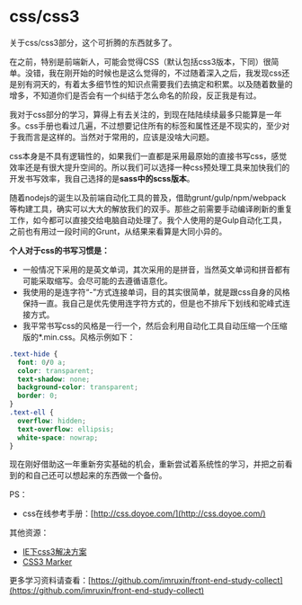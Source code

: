 # css/css3

关于css/css3部分，这个可折腾的东西就多了。

在之前，特别是前端新人，可能会觉得CSS（默认包括css3版本，下同）很简单。没错，我在刚开始的时候也是这么觉得的，不过随着深入之后，我发现css还是别有洞天的，有着太多细节性的知识点需要我们去搞定和积累。以及随着数量的增多，不知道你们是否会有一个纠结于怎么命名的阶段，反正我是有过。

我对于css部分的学习，算得上有去关注的，到现在陆陆续续最多只能算是一年多。css手册也看过几遍，不过想要记住所有的标签和属性还是不现实的，至少对于我而言是这样的。当然对于常用的，应该是没啥大问题。

css本身是不具有逻辑性的，如果我们一直都是采用最原始的直接书写css，感觉效率还是有很大提升空间的。所以我们可以选择一种css预处理工具来加快我们的开发书写效率，我自己选择的是**sass中的scss版本**。

随着nodejs的诞生以及前端自动化工具的普及，借助grunt/gulp/npm/webpack等构建工具，确实可以大大的解放我们的双手。那些之前需要手动编译刷新的重复工作，如今都可以直接交给电脑自动处理了。我个人使用的是Gulp自动化工具，之前也有用过一段时间的Grunt，从结果来看算是大同小异的。

**个人对于css的书写习惯是：**

- 一般情况下采用的是英文单词，其次采用的是拼音，当然英文单词和拼音都有可能采取缩写。会尽可能的去遵循语意化。
- 我使用的是连字符“-”方式连接单词，目的其实很简单，就是跟css自身的风格保持一直。我自己是优先使用连字符方式的，但是也不排斥下划线和驼峰式连接方式。
- 我平常书写css的风格是一行一个，然后会利用自动化工具自动压缩一个压缩版的*.min.css。风格示例如下：

```css
.text-hide {
  font: 0/0 a;
  color: transparent;
  text-shadow: none;
  background-color: transparent;
  border: 0;
}
.text-ell {
  overflow: hidden;
  text-overflow: ellipsis;
  white-space: nowrap;
}
```

现在刚好借助这一年重新夯实基础的机会，重新尝试着系统性的学习，并把之前看到的和自己还可以想起来的东西做一个备份。









PS：

- css在线参考手册：[http://css.doyoe.com/](http://css.doyoe.com/)

其他资源：

- [IE下css3解决方案](http://gucong3000.github.io/selectivizr/)
- [CSS3 Marker](http://www.css3maker.com/)


更多学习资料请查看：[https://github.com/imruxin/front-end-study-collect](https://github.com/imruxin/front-end-study-collect)